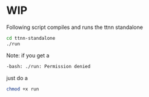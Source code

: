 # WIP

Following script compiles and runs the ttnn standalone
```bash
cd ttnn-standalone
./run
```

Note: if you get a
```bash
-bash: ./run: Permission denied
```
just do a
```bash
chmod +x run
```
